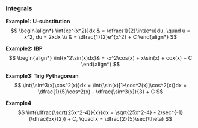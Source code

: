 ### Integrals

**Example1: U-substitution**
$$
    \begin{align*}
        \int{xe^{x^2}}dx & = \dfrac{1}{2}\int{e^u}du, \quad u = x^2, du = 2xdx \\\
        & = \dfrac{1}{2}e^{x^2} + C
    \end{align*}
$$

**Example2: IBP**
$$
    \begin{align*}
        \int{x^2\sin(x)dx}& =  -x^2\cos(x) + x\sin(x) + cox(x) + C
    \end{align*}
$$

**Example3: Trig Pythagorean**
$$
    \int{\sin^3(x)\cos^2(x)}dx = \int{\sin(x)[1-\cos^2(x)]\cos^2(x)}dx = \dfrac{1}{5}\cos^2(x) - \dfrac{\sin^3(x)}{3} + C
$$

**Example4**
$$
    \int{\dfrac{\sqrt{25x^2-4}}{x}}dx = \sqrt{25x^2-4} - 2\sec^{-1}(\dfrac{5x}{2}) + C, \quad x = \dfrac{2}{5}\sec(\theta) 
$$